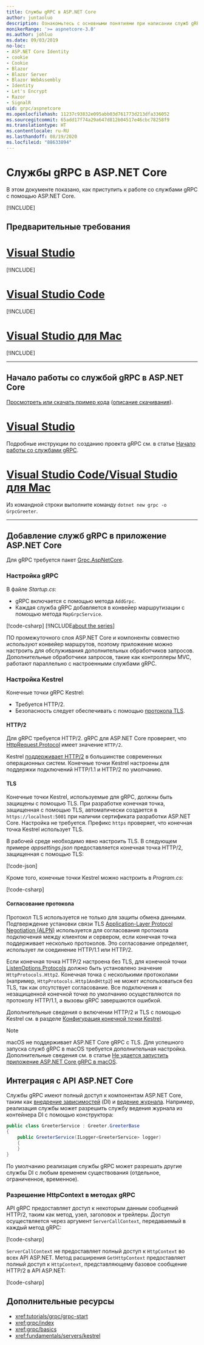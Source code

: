```yaml
---
title: Службы gRPC в ASP.NET Core
author: juntaoluo
description: Ознакомьтесь с основными понятиями при написании служб gRPC с помощью ASP.NET Core.
monikerRange: '>= aspnetcore-3.0'
ms.author: johluo
ms.date: 09/03/2019
no-loc:
- ASP.NET Core Identity
- cookie
- Cookie
- Blazor
- Blazor Server
- Blazor WebAssembly
- Identity
- Let's Encrypt
- Razor
- SignalR
uid: grpc/aspnetcore
ms.openlocfilehash: 11237c93832e095abb03d761773d213dfa336052
ms.sourcegitcommit: 65add17f74a29a647d812b04517e46cbc78258f9
ms.translationtype: HT
ms.contentlocale: ru-RU
ms.lasthandoff: 08/19/2020
ms.locfileid: "88633894"
---
```

# <a name="grpc-services-with-aspnet-core"></a>Службы gRPC в ASP.NET Core

В этом документе показано, как приступить к работе со службами gRPC с помощью ASP.NET Core.

[!INCLUDE[](~/includes/gRPCazure.md)]

## <a name="prerequisites"></a>Предварительные требования

# <a name="visual-studio"></a>[Visual Studio](#tab/visual-studio)

[!INCLUDE[](~/includes/net-core-prereqs-vs-3.0.md)]

# <a name="visual-studio-code"></a>[Visual Studio Code](#tab/visual-studio-code)

[!INCLUDE[](~/includes/net-core-prereqs-vsc-3.0.md)]

# <a name="visual-studio-for-mac"></a>[Visual Studio для Mac](#tab/visual-studio-mac)

[!INCLUDE[](~/includes/net-core-prereqs-mac-3.0.md)]

---

## <a name="get-started-with-grpc-service-in-aspnet-core"></a>Начало работы со службой gRPC в ASP.NET Core

[Просмотреть или скачать пример кода](https://github.com/dotnet/AspNetCore.Docs/tree/master/aspnetcore/tutorials/grpc/grpc-start/sample) ([описание скачивания](xref:index#how-to-download-a-sample)).

# <a name="visual-studio"></a>[Visual Studio](#tab/visual-studio)

Подробные инструкции по созданию проекта gRPC см. в статье [Начало работы со службами gRPC](xref:tutorials/grpc/grpc-start).

# <a name="visual-studio-code--visual-studio-for-mac"></a>[Visual Studio Code/Visual Studio для Mac](#tab/visual-studio-code+visual-studio-mac)

Из командной строки выполните команду `dotnet new grpc -o GrpcGreeter`.

---

## <a name="add-grpc-services-to-an-aspnet-core-app"></a>Добавление служб gRPC в приложение ASP.NET Core

Для gRPC требуется пакет [Grpc.AspNetCore](https://www.nuget.org/packages/Grpc.AspNetCore).

### <a name="configure-grpc"></a>Настройка gRPC

В файле *Startup.cs*:

* gRPC включается с помощью метода `AddGrpc`.
* Каждая служба gRPC добавляется в конвейер маршрутизации с помощью метода `MapGrpcService`.

[!code-csharp[](~/tutorials/grpc/grpc-start/sample/GrpcGreeter/Startup.cs?name=snippet&highlight=7,24)]
[!INCLUDE[about the series](~/includes/code-comments-loc.md)]

ПО промежуточного слоя ASP.NET Core и компоненты совместно используют конвейер маршрутов, поэтому приложение можно настроить для обслуживания дополнительных обработчиков запросов. Дополнительные обработчики запросов, такие как контроллеры MVC, работают параллельно с настроенными службами gRPC.

### <a name="configure-kestrel"></a>Настройка Kestrel

Конечные точки gRPC Kestrel:

* Требуется HTTP/2.
* Безопасность следует обеспечивать с помощью [протокола TLS](https://tools.ietf.org/html/rfc5246).

#### <a name="http2"></a>HTTP/2

Для gRPC требуется HTTP/2. gRPC для ASP.NET Core проверяет, что [HttpRequest.Protocol](xref:Microsoft.AspNetCore.Http.HttpRequest.Protocol*) имеет значение `HTTP/2`.

Kestrel [поддерживает HTTP/2](xref:fundamentals/servers/kestrel#http2-support) в большинстве современных операционных систем. Конечные точки Kestrel настроены для поддержки подключений HTTP/1.1 и HTTP/2 по умолчанию.

#### <a name="tls"></a>TLS

Конечные точки Kestrel, используемые для gRPC, должны быть защищены с помощью TLS. При разработке конечная точка, защищенная с помощью TLS, автоматически создается в `https://localhost:5001` при наличии сертификата разработки ASP.NET Core. Настройка не требуется. Префикс `https` проверяет, что конечная точка Kestrel использует TLS.

В рабочей среде необходимо явно настроить TLS. В следующем примере *appsettings.json* предоставляется конечная точка HTTP/2, защищенная с помощью TLS:

[!code-json[](~/grpc/aspnetcore/sample/appsettings.json?highlight=4)]

Кроме того, конечные точки Kestrel можно настроить в *Program.cs*:

[!code-csharp[](~/grpc/aspnetcore/sample/Program.cs?highlight=7&name=snippet)]

#### <a name="protocol-negotiation"></a>Согласование протокола

Протокол TLS используется не только для защиты обмена данными. Подтверждение установки связи TLS [Application-Layer Protocol Negotiation (ALPN)](https://tools.ietf.org/html/rfc7301#section-3) используется для согласования протокола подключения между клиентом и сервером, если конечная точка поддерживает несколько протоколов. Это согласование определяет, использует ли соединение HTTP/1.1 или HTTP/2.

Если конечная точка HTTP/2 настроена без TLS, для конечной точки [ListenOptions.Protocols](xref:fundamentals/servers/kestrel#listenoptionsprotocols) должно быть установлено значение `HttpProtocols.Http2`. Конечная точка с несколькими протоколами (например, `HttpProtocols.Http1AndHttp2`) не может использоваться без TLS, так как отсутствует согласование. Все подключения к незащищенной конечной точке по умолчанию осуществляются по протоколу HTTP/1.1, а вызовы gRPC завершаются ошибкой.

Дополнительные сведения о включении HTTP/2 и TLS с помощью Kestrel см. в разделе [Конфигурация конечной точки Kestrel](xref:fundamentals/servers/kestrel#endpoint-configuration).

> [!NOTE]
> macOS не поддерживает ASP.NET Core gRPC с TLS. Для успешного запуска служб gRPC в macOS требуется дополнительная настройка. Дополнительные сведения см. в статье [Не удается запустить приложение ASP.NET Core gRPC в macOS](xref:grpc/troubleshoot#unable-to-start-aspnet-core-grpc-app-on-macos).

## <a name="integration-with-aspnet-core-apis"></a>Интеграция с API ASP.NET Core

Службы gRPC имеют полный доступ к компонентам ASP.NET Core, таким как [внедрение зависимостей](xref:fundamentals/dependency-injection) (DI) и [ведение журнала](xref:fundamentals/logging/index). Например, реализация службы может разрешить службу ведения журнала из контейнера DI с помощью конструктора:

```csharp
public class GreeterService : Greeter.GreeterBase
{
    public GreeterService(ILogger<GreeterService> logger)
    {
    }
}
```

По умолчанию реализация службы gRPC может разрешать другие службы DI с любым временем существования (отдельное, ограниченное, временное).

### <a name="resolve-httpcontext-in-grpc-methods"></a>Разрешение HttpContext в методах gRPC

API gRPC предоставляет доступ к некоторым данным сообщений HTTP/2, таким как метод, узел, заголовок и трейлеры. Доступ осуществляется через аргумент `ServerCallContext`, передаваемый в каждый метод gRPC:

[!code-csharp[](~/grpc/aspnetcore/sample/GrcpService/GreeterService.cs?highlight=3-4&name=snippet)]

`ServerCallContext` не предоставляет полный доступ к `HttpContext` во всех API ASP.NET. Метод расширения `GetHttpContext` предоставляет полный доступ к `HttpContext`, представляющему базовое сообщение HTTP/2 в API ASP.NET:

[!code-csharp[](~/grpc/aspnetcore/sample/GrcpService/GreeterService2.cs?highlight=6-7&name=snippet)]


## <a name="additional-resources"></a>Дополнительные ресурсы

* <xref:tutorials/grpc/grpc-start>
* <xref:grpc/index>
* <xref:grpc/basics>
* <xref:fundamentals/servers/kestrel>
